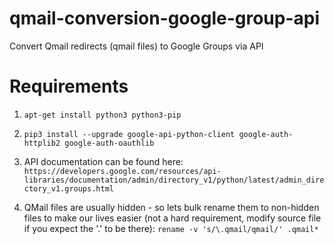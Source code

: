 # qmail-conversion-google-group-api
Convert Qmail redirects (qmail files) to Google Groups via API

# Requirements
1. ```apt-get install python3 python3-pip```

2. ```pip3 install --upgrade google-api-python-client google-auth-httplib2 google-auth-oauthlib```

3. API documentation can be found here: ```https://developers.google.com/resources/api-libraries/documentation/admin/directory_v1/python/latest/admin_directory_v1.groups.html```

4. QMail files are usually hidden - so lets bulk rename them to non-hidden files to make our lives easier (not a hard requirement, modify source file if you expect the '.' to be there): ```rename -v 's/\.qmail/qmail/' .qmail*```

